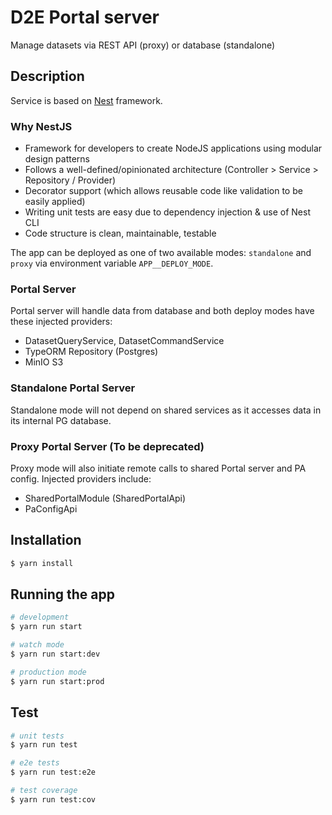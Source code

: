 # D2E Portal server

Manage datasets via REST API (proxy) or database (standalone)

## Description

Service is based on [Nest](https://github.com/nestjs/nest) framework.

### Why NestJS
- Framework for developers to create NodeJS applications using modular design patterns
- Follows a well-defined/opinionated architecture (Controller > Service > Repository / Provider)
- Decorator support (which allows reusable code like validation to be easily applied)
- Writing unit tests are easy due to dependency injection & use of Nest CLI
- Code structure is clean, maintainable, testable

The app can be deployed as one of two available modes: `standalone` and `proxy` via environment variable `APP__DEPLOY_MODE`.

### Portal Server
Portal server will handle data from database and both deploy modes have these injected providers:
* DatasetQueryService, DatasetCommandService
* TypeORM Repository (Postgres)
* MinIO S3

### Standalone Portal Server
Standalone mode will not depend on shared services as it accesses data in its internal PG database.

### Proxy Portal Server (To be deprecated)
Proxy mode will also initiate remote calls to shared Portal server and PA config. Injected providers include:
* SharedPortalModule (SharedPortalApi)
* PaConfigApi

## Installation

```bash
$ yarn install
```

## Running the app

```bash
# development
$ yarn run start

# watch mode
$ yarn run start:dev

# production mode
$ yarn run start:prod
```

## Test

```bash
# unit tests
$ yarn run test

# e2e tests
$ yarn run test:e2e

# test coverage
$ yarn run test:cov
```
